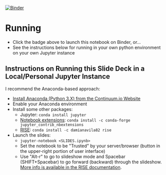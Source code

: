 [![Binder](https://mybinder.org/badge_logo.svg)](https://mybinder.org/v2/gh/stephensekula/hep-flavor-tagging-lectures/master?filepath=lecture001-theory-and-basic-tracking.ipynb)

# Running

* Click the badge above to launch this notebook on Binder, or...
* See the instructions below for running in your own python environment on your own Jupyter instance


## Instructions on Running this Slide Deck in a Local/Personal Jupyter Instance

I recommend the Anaconda-based approach:
 
* [Install Anaconda (Python 3.X) from the Continuum.io Website](https://www.anaconda.com/distribution/)
* Enable your Anaconda environment
* Install some other packages:
   * Jupyter: ```conda install jupyter```
   * [Notebook extensions](https://jupyter-contrib-nbextensions.readthedocs.io/en/latest/install.html): ```conda install -c conda-forge jupyter_contrib_nbextensions```
   * [RISE](https://damianavila.github.io/RISE/index.html): ```conda install -c damianavila82 rise```
* Launch the slides:
   * ```jupyter-notebook <SLIDES.ipynb>```
   * Set the notebook to be "Trusted" by your server/browser (button in the upper-right portion of user interface)
   * Use \"Alt-r\" to go to slideshow mode and Spacebar (SHIFT+Spacebar) to go forward (backward) through the slideshow. [More info is available in the RISE documentation](https://damianavila.github.io/RISE/usage.html).
   

